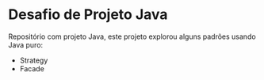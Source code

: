 # Desafio de Projeto Java

Repositório com projeto Java, este projeto explorou alguns padrões usando Java puro:

- Strategy
- Facade

